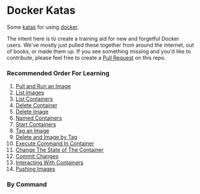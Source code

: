 # Docker Katas
Some [katas](https://en.wikipedia.org/wiki/Kata) for using [docker](https://www.docker.com/).

The intent here is to create a training aid for new and forgetful Docker users. We've mostly just pulled these together from around the internet, out of books, or made them up. If you see something missing and you'd like to contribute, please feel free to create a [Pull Request](https://help.github.com/articles/creating-a-pull-request/) on this repo.


### Recommended Order For Learning

1. [Pull and Run an Image](1_pull_and_run_image.md)
2. [List Images](2_list_images.md)
3. [List Containers](3_list_containers.md)
4. [Delete Container](4_delete_container.md)
5. [Delete Image](5_delete_image.md)
6. [Named Containers](6_named_containers.md)
7. [Start Containers](7_start_containers.md)
8. [Tag an Image](8_tag_an_image.md)
9. [Delete and Image by Tag](9_delete_image_by_tag.md)
10. [Execute Command In Container](10_exec_in_container.md)
11. [Change The State of The Container](11_change_container_state.md)
12. [Commit Changes](12_commit_changes.md)
13. [Interacting With Containers](13_interacting.md)
14. [Pushing Images](14_pushing_images.md)


<!-- Upcomming content
[Pushing Images] 
-->

### By Command

<TODO>
